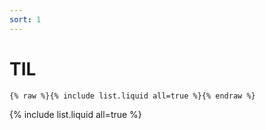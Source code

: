 ```yaml
---
sort: 1
---
```


# TIL

```
{% raw %}{% include list.liquid all=true %}{% endraw %}
```

{% include list.liquid all=true %}
